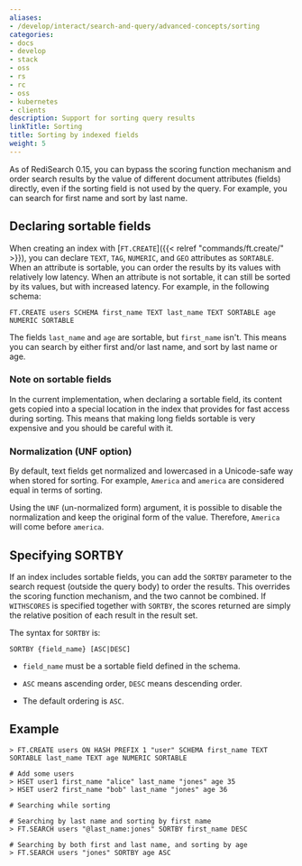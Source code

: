 ```yaml
---
aliases:
- /develop/interact/search-and-query/advanced-concepts/sorting
categories:
- docs
- develop
- stack
- oss
- rs
- rc
- oss
- kubernetes
- clients
description: Support for sorting query results
linkTitle: Sorting
title: Sorting by indexed fields
weight: 5
---
```


As of RediSearch 0.15, you can bypass the scoring function mechanism and order search results by the value of different document attributes (fields) directly, even if the sorting field is not used by the query. For example, you can search for first name and sort by last name.

## Declaring sortable fields

When creating an index with [`FT.CREATE`]({{< relref "commands/ft.create/" >}}), you can declare `TEXT`, `TAG`, `NUMERIC`, and `GEO` attributes as `SORTABLE`. When an attribute is sortable, you can order the results by its values with relatively low latency. When an attribute is not sortable, it can still be sorted by its values, but with increased latency. For example, in the following schema:

```
FT.CREATE users SCHEMA first_name TEXT last_name TEXT SORTABLE age NUMERIC SORTABLE
```

The fields `last_name` and `age` are sortable, but `first_name` isn't. This means you can search by either first and/or last name, and sort by last name or age.

### Note on sortable fields

In the current implementation, when declaring a sortable field, its content gets copied into a special location in the index that provides for fast access during sorting. This means that making long fields sortable is very expensive and you should be careful with it.

### Normalization (UNF option)

By default, text fields get normalized and lowercased in a Unicode-safe way when stored for sorting. For example, `America` and `america` are considered equal in terms of sorting.

Using the `UNF` (un-normalized form) argument, it is possible to disable the normalization and keep the original form of the value. Therefore, `America` will come before `america`.

## Specifying SORTBY

If an index includes sortable fields, you can add the `SORTBY` parameter to the search request (outside the query body) to order the results. This overrides the scoring function mechanism, and the two cannot be combined. If `WITHSCORES` is specified together with `SORTBY`, the scores returned are simply the relative position of each result in the result set.

The syntax for `SORTBY` is:

```
SORTBY {field_name} [ASC|DESC]
```

* `field_name` must be a sortable field defined in the schema.

* `ASC` means ascending order, `DESC` means descending order.

* The default ordering is `ASC`.

## Example

```
> FT.CREATE users ON HASH PREFIX 1 "user" SCHEMA first_name TEXT SORTABLE last_name TEXT age NUMERIC SORTABLE

# Add some users
> HSET user1 first_name "alice" last_name "jones" age 35
> HSET user2 first_name "bob" last_name "jones" age 36

# Searching while sorting

# Searching by last name and sorting by first name
> FT.SEARCH users "@last_name:jones" SORTBY first_name DESC

# Searching by both first and last name, and sorting by age
> FT.SEARCH users "jones" SORTBY age ASC
```